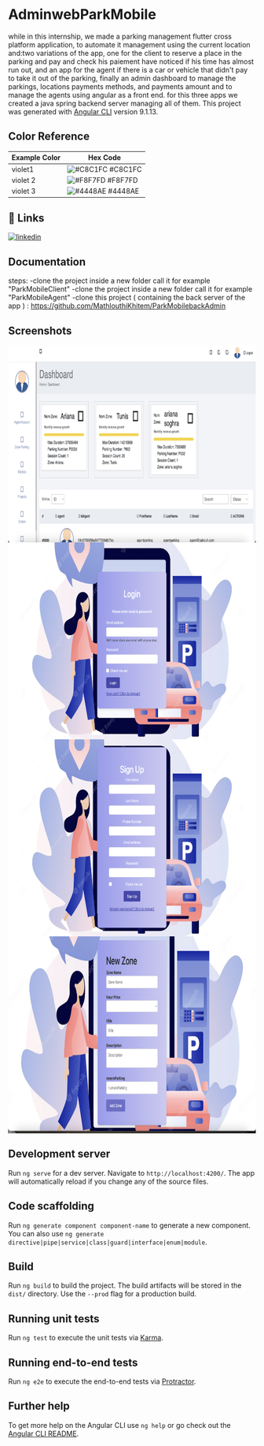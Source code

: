 # AdminwebParkMobile
while in this internship, we made a parking management flutter cross platform application, to automate it management using the current location and:two variations of the app, one for the client to reserve a place in the parking and pay and check his paiement have noticed if his time has almost run out, and an app for the agent if there is a car or vehicle that didn't pay to take it out of the parking, finally an admin dashboard to manage the parkings, locations payments methods, and payments amount and to manage the agents using angular as a front end. for this three apps we created a java spring backend server managing all of them.
This project was generated with [Angular CLI](https://github.com/angular/angular-cli) version 9.1.13.
## Color Reference
| Example Color | Hex Code |
|---------------|----------|
| violet1       | ![#C8C1FC](https://via.placeholder.com/10/C8C1FC?text=+) #C8C1FC |
| violet 2      | ![#F8F7FD](https://via.placeholder.com/10/F8F7FD?text=+) #F8F7FD |
| violet 3       | ![#4448AE](https://via.placeholder.com/10/4448AE?text=+) #4448AE |

## 🔗 Links

[![linkedin](https://img.shields.io/badge/linkedin-0A66C2?style=for-the-badge&logo=linkedin&logoColor=white)](https://www.linkedin.com/in/khitem-mathlouthi-838053242/)
## Documentation

steps: 
-clone the project inside a new folder call it for example "ParkMobileClient"
-clone the project inside a new folder call it for example "ParkMobileAgent"
-clone this project ( containing the back server of the app ) : https://github.com/MathlouthiKhitem/ParkMobilebackAdmin

## Screenshots
<!--![App Screenshot](https://github.com/MathlouthiKhitem/StageParkMobileAngular/blob/main/sereenshots/Screenshot%202023-08-02%20at%201.56.53%20PM.png)-->
<!--![App Screenshot](https://github.com/MathlouthiKhitem/StageParkMobileAngular/blob/main/sereenshots/Screenshot%202023-08-02%20at%209.50.38%20PM.png)-->
<!--![App Screenshot](https://github.com/MathlouthiKhitem/StageParkMobileAngular/blob/main/sereenshots/Screenshot%202023-08-02%20at%2010.08.25%20PM.png)-->
<!--![App Screenshot](https://github.com/MathlouthiKhitem/StageParkMobileAngular/blob/main/sereenshots/Screenshot%202023-08-02%20at%2010.39.58%20PM.png)-->

<div style="display: flex; flex-wrap: wrap;">

<img src="https://github.com/MathlouthiKhitem/StageParkMobileAngular/blob/main/sereenshots/Screenshot%202023-08-02%20at%201.56.53%20PM.png" width="600" height="400">
<img src="https://github.com/MathlouthiKhitem/StageParkMobileAngular/blob/main/sereenshots/Screenshot%202023-08-02%20at%209.50.38%20PM.png" width="600" height="400">
<img src="https://github.com/MathlouthiKhitem/StageParkMobileAngular/blob/main/sereenshots/Screenshot%202023-08-02%20at%2010.08.25%20PM.png" width="600" height="400">
<img src="https://github.com/MathlouthiKhitem/StageParkMobileAngular/blob/main/sereenshots/Screenshot%202023-08-02%20at%2010.39.58%20PM.png" width="600" height="400">
</div>

## Development server

Run `ng serve` for a dev server. Navigate to `http://localhost:4200/`. The app will automatically reload if you change any of the source files.

## Code scaffolding

Run `ng generate component component-name` to generate a new component. You can also use `ng generate directive|pipe|service|class|guard|interface|enum|module`.

## Build

Run `ng build` to build the project. The build artifacts will be stored in the `dist/` directory. Use the `--prod` flag for a production build.

## Running unit tests

Run `ng test` to execute the unit tests via [Karma](https://karma-runner.github.io).

## Running end-to-end tests

Run `ng e2e` to execute the end-to-end tests via [Protractor](http://www.protractortest.org/).

## Further help

To get more help on the Angular CLI use `ng help` or go check out the [Angular CLI README](https://github.com/angular/angular-cli/blob/master/README.md).
